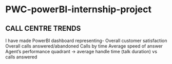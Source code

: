 # PWC-powerBI-internship-project
## CALL CENTRE TRENDS
I have made PowerBI dashboard representing-
Overall customer satisfaction
Overall calls answered/abandoned
Calls by time
Average speed of answer
Agent’s performance quadrant -> average handle time (talk duration) vs calls answered
